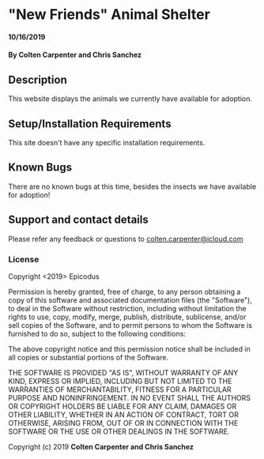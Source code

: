 # "New Friends" Animal Shelter

#### 10/16/2019
#### By Colten Carpenter and Chris Sanchez

## Description

This website displays the animals we currently have available for adoption.

## Setup/Installation Requirements

This site doesn't have any specific installation requirements.

## Known Bugs

There are no known bugs at this time, besides the insects we have available for adoption!

## Support and contact details

Please refer any feedback or questions to colten.carpenter@icloud.com

### License

Copyright <2019> Epicodus

Permission is hereby granted, free of charge, to any person obtaining a copy of this software and associated documentation files (the "Software"), to deal in the Software without restriction, including without limitation the rights to use, copy, modify, merge, publish, distribute, sublicense, and/or sell copies of the Software, and to permit persons to whom the Software is furnished to do so, subject to the following conditions:

The above copyright notice and this permission notice shall be included in all copies or substantial portions of the Software.

THE SOFTWARE IS PROVIDED "AS IS", WITHOUT WARRANTY OF ANY KIND, EXPRESS OR IMPLIED, INCLUDING BUT NOT LIMITED TO THE WARRANTIES OF MERCHANTABILITY, FITNESS FOR A PARTICULAR PURPOSE AND NONINFRINGEMENT. IN NO EVENT SHALL THE AUTHORS OR COPYRIGHT HOLDERS BE LIABLE FOR ANY CLAIM, DAMAGES OR OTHER LIABILITY, WHETHER IN AN ACTION OF CONTRACT, TORT OR OTHERWISE, ARISING FROM, OUT OF OR IN CONNECTION WITH THE SOFTWARE OR THE USE OR OTHER DEALINGS IN THE SOFTWARE.

Copyright (c) 2019 **Colten Carpenter and Chris Sanchez**
